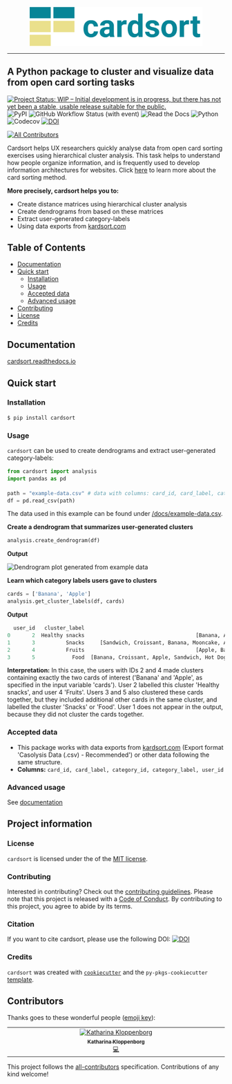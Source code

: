 <div align="center">
<img src="https://raw.githubusercontent.com/katoss/cardsort/main/logo.png" width="400">
</div>
<hr>

## A Python package to cluster and visualize data from open card sorting tasks

[![Project Status: WIP – Initial development is in progress, but there has not yet been a stable, usable release suitable for the public.](https://www.repostatus.org/badges/latest/wip.svg)](https://www.repostatus.org/#wip)
![PyPI](https://img.shields.io/pypi/v/cardsort)
![GitHub Workflow Status (with event)](https://img.shields.io/github/actions/workflow/status/katoss/cardsort/CI.yml)
![Read the Docs](https://img.shields.io/readthedocs/cardsort)
![Python](https://img.shields.io/badge/Python-3.8--3.12-green)
![Codecov](https://img.shields.io/codecov/c/github/katoss/cardsort)
[![DOI](https://zenodo.org/badge/614836750.svg)](https://zenodo.org/badge/latestdoi/614836750)
<br>
<!-- ALL-CONTRIBUTORS-BADGE:START - Do not remove or modify this section -->
[![All Contributors](https://img.shields.io/badge/all_contributors-1-orange.svg?style=flat-square)](#contributors)
<!-- ALL-CONTRIBUTORS-BADGE:END -->


Cardsort helps UX researchers quickly analyse data from open card sorting exercises using hierarchical cluster analysis. This task helps to understand how people organize information, and is frequently used to develop information architectures for websites. Click [here](https://www.nngroup.com/articles/card-sorting-definition/) to learn more about the card sorting method.

__More precisely, cardsort helps you to:__
* Create distance matrices using hierarchical cluster analysis
* Create dendrograms from based on these matrices
* Extract user-generated category-labels
* Using data exports from [kardsort.com](https://kardsort.com/)

## Table of Contents

- [Documentation](#documentation)
- [Quick start](#quick-start)
  - [Installation](#installation)
  - [Usage](#usage)
  - [Accepted data](#accepted-data)
  - [Advanced usage](#advanced-usage)
- [Contributing](#contributing)
- [License](#license)
- [Credits](#credits)

## Documentation
[cardsort.readthedocs.io](https://cardsort.readthedocs.io)

## Quick start
### Installation

```bash
$ pip install cardsort
```

### Usage

`cardsort` can be used to create dendrograms and extract user-generated category-labels:

```python
from cardsort import analysis
import pandas as pd

path = "example-data.csv" # data with columns: card_id, card_label, category_id, category_label, user_id
df = pd.read_csv(path) 
```

The data used in this example can be found under [/docs/example-data.csv](https://github.com/katoss/cardsort/blob/main/docs/example-data.csv).

__Create a dendrogram that summarizes user-generated clusters__
```python
analysis.create_dendrogram(df)
```

__Output__

![Dendrogram plot generated from example data](https://github.com/katoss/cardsort/blob/main/docs/dendrogram.png?raw=true)

__Learn which category labels users gave to clusters__
```python
cards = ['Banana', 'Apple']
analysis.get_cluster_labels(df, cards)
```
__Output__
```python
  user_id   cluster_label                                              cards
0       2  Healthy snacks                                    [Banana, Apple]
1       3          Snacks     [Sandwich, Croissant, Banana, Mooncake, Apple]
2       4          Fruits                                    [Apple, Banana]
3       5            Food  [Banana, Croissant, Apple, Sandwich, Hot Dog, ...
```
__Interpretation:__ In this case, the users with IDs 2 and 4 made clusters containing exactly the two cards of interest ('Banana' and 'Apple', as specified in the input variable 'cards'). User 2 labelled this cluster 'Healthy snacks', and user 4 'Fruits'. Users 3 and 5 also clustered these cards together, but they included additional other cards in the same cluster, and labelled the cluster 'Snacks' or 'Food'. User 1 does not appear in the output, because they did not cluster the cards together.

### Accepted data
* This package works with data exports from [kardsort.com](https://kardsort.com/) (Export format 'Casolysis Data (.csv) - Recommended') or other data following the same structure.
* __Columns:__ ```card_id, card_label, category_id, category_label, user_id```

### Advanced usage
See [documentation](https://cardsort.readthedocs.io)

## Project information
### License

`cardsort` is licensed under the of the [MIT license](https://github.com/katoss/cardsort/blob/documentation/LICENSE).

### Contributing

Interested in contributing? Check out the [contributing guidelines](https://cardsort.readthedocs.io/en/latest/contributing.html). Please note that this project is released with a [Code of Conduct](https://github.com/katoss/cardsort/blob/main/CONDUCT.md). By contributing to this project, you agree to abide by its terms.

### Citation

If you want to cite cardsort, please use the following DOI: [![DOI](https://zenodo.org/badge/614836750.svg)](https://zenodo.org/badge/latestdoi/614836750)

### Credits

`cardsort` was created with [`cookiecutter`](https://cookiecutter.readthedocs.io/en/latest/) and the `py-pkgs-cookiecutter` [template](https://github.com/py-pkgs/py-pkgs-cookiecutter).

## Contributors

Thanks goes to these wonderful people ([emoji key](https://allcontributors.org/docs/en/emoji-key)):
<!-- ALL-CONTRIBUTORS-LIST:START - Do not remove or modify this section -->
<!-- prettier-ignore-start -->
<!-- markdownlint-disable -->
<table>
  <tbody>
    <tr>
      <td align="center" valign="top" width="14.28%"><a href="https://github.com/katoss"><img src="https://avatars.githubusercontent.com/u/23122159?v=4?s=100" width="100px;" alt="Katharina Kloppenborg"/><br /><sub><b>Katharina Kloppenborg</b></sub></a><br /><a href="https://github.com/katoss/cardsort/commits?author=katoss" title="Code">💻</a></td>
    </tr>
  </tbody>
</table>

<!-- markdownlint-restore -->
<!-- prettier-ignore-end -->

<!-- ALL-CONTRIBUTORS-LIST:END -->

<!-- ALL-CONTRIBUTORS-LIST:START - Do not remove or modify this section -->
<!-- prettier-ignore-start -->
<!-- markdownlint-disable -->

<!-- markdownlint-restore -->
<!-- prettier-ignore-end -->

<!-- ALL-CONTRIBUTORS-LIST:END -->

This project follows the [all-contributors](https://github.com/all-contributors/all-contributors) specification. Contributions of any kind welcome!
